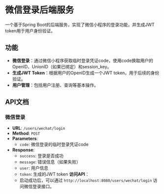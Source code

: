 # 微信登录后端服务

一个基于Spring Boot的后端服务，实现了微信小程序的登录功能，并生成JWT token用于用户身份验证。



## 功能

- **微信登录**：通过微信小程序获取临时登录凭证code，使用code换取用户的OpenID、UnionID（如果已绑定）和session_key。
- **生成JWT Token**：根据用户的OpenID生成一个JWT token，用于后续的身份验证。
- **用户管理**：包括用户注册、查询等基本操作。

## API文档

### 微信登录

- **URL**: `/users/wechat/login`
- **Method**: `POST`
- **Parameters**:
  - `code`: 微信登录的临时登录凭证code
- **Response**:
  - `success`: 登录是否成功
  - `message`: 错误信息（如果失败）
  - `user`: 用户信息
  - `token`: 生成的JWT token
  **访问API**：
   - 启动成功后，可以通过 `http://localhost:8080/users/wechat/login` 访问微信登录接口。



